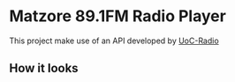 # Matzore 89.1FM Radio Player
This project make use of an API developed by [UoC-Radio](https://github.com/UoC-Radio) 

## How it looks

